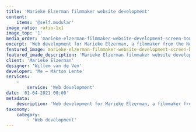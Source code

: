```yaml
---
title: 'Marieke Elzerman filmmaker website development'
content:
    items: '@self.modular'
image_ratio: ratio-1x1
image_top: '1'
media_order: 'marieke-elzerman-filmmaker-website-development-screen-home.jpg,marieke-elzerman-filmmaker-website-development-screen-projects.jpg,marieke-elzerman-filmmaker-website-development-screen-single-project.jpg'
excerpt: 'Web development for Marieke Elzerman, a filmmaker from the Netherlands, based on designs by Willem van de Ven.'
featured_image: marieke-elzerman-filmmaker-website-development-screen-home.jpg
featured_imade_description: 'Marieke Elzerman filmmaker website development'
client: 'Marieke Elzerman'
designer: 'Willem van de Ven'
developer: 'Me – Márton Lente'
services:
    -
        service: 'Web development'
date: '01-04-2021 00:00'
metadata:
    description: 'Web development for Marieke Elzerman, a filmmaker from the Netherlands, based on designs by Willem van de Ven.'
taxonomy:
    category:
        - 'Web development'
---
```


